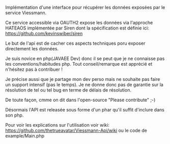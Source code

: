 Implémentation d'une interface pour récupérer les données exposées par le service Viessmann.

Ce service accessible via OAUTH2 expose les données via l'approche HATEAOS implémentée par Siren dont la spécification est définie ici: https://github.com/kevinswiber/siren

Le but de l'api est de cacher ces aspects techniques poru exposer directement les données.

Je suis novice en php(JAVAEE Dev) donc il se peut que je ne connaisse pas les conventions/habitudes php. Tout conseil/remarque est apprécié et n'hésitez pas à contribuer !

Je précise aussi que je partage mon dev perso mais ne souhaite pas faire un support intensif (pas le temps). Je ne donne donc pas de garantie sur la résolution de tel ou tel bug en terme de délais de résolution.

De toute façon, cmme on dit dans l'open-source "Please contribute" ;-)

Désormais l'API est releasée sous forme d'un phar qu'il suffit d'inclure dans son php.

Pour voir les explications sur l'utilisation voir wiki: https://github.com/thetrueavatar/Viessmann-Api/wiki ou le code de example/Main.php
